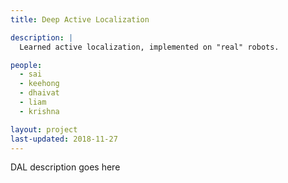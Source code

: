 ```yaml
---
title: Deep Active Localization

description: |
  Learned active localization, implemented on "real" robots.

people:
  - sai
  - keehong
  - dhaivat
  - liam
  - krishna

layout: project
last-updated: 2018-11-27
---
```



DAL description goes here
